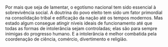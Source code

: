 ﻿Por mais que seja de lamentar, o egotísmo nacional tem sido essencial à sobrevivência social. A doutrina do povo eleito tem sido um fator primordial na consolidação tribal e edificação da nação até os tempos modernos. Mas estado algum consegue atingir níveis ideais de funcionamento até que todas as formas de intolerância sejam controladas; elas são para sempre inimigas do progresso humano. E a intolerância é melhor combatida pela coordenação de ciência, comércio, divertimento e religião.